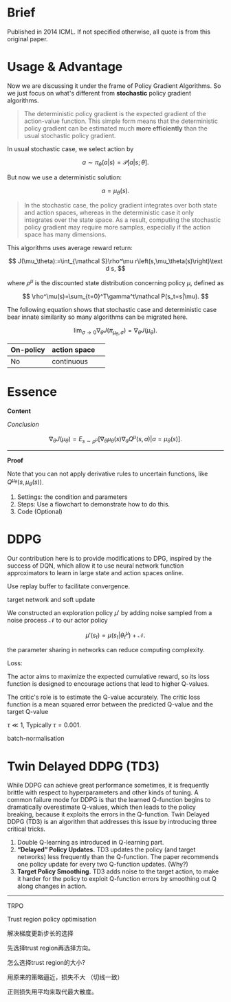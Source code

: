 # Brief

Published in 2014 ICML. If not specified otherwise, all quote is from this original paper.

# Usage & Advantage

Now we are discussing it under the frame of Policy Gradient Algorithms. So we just focus on what's different from **stochastic** policy gradient algorithms.

> The deterministic policy gradient is the expected gradient of the action-value function. This simple form means that the deterministic policy gradient can be estimated much **more efficiently** than the usual stochastic policy gradient.

In usual stochastic case, we select action by

$$
a\sim \pi_\theta(a|s)=\mathcal P[a|s;\theta].
$$

But now we use a deterministic solution:

$$
a=\mu_\theta(s).
$$

> In the stochastic case, the policy gradient integrates over both state and action spaces, whereas in the deterministic case it only integrates over the state space. As a result, computing the stochastic policy gradient may require more samples, especially if the action space has many dimensions.

This algorithms uses average reward return:

$$
J(\mu_\theta):=\int_{\mathcal S}\rho^\mu r\left(s,\mu_\theta(s)\right)\text d s,
$$

where $\rho^\mu$ is the discounted state distribution concerning policy $\mu$, defined as

$$
\rho^\mu(s)=\sum_{t=0}^T\gamma^t\mathcal P(s_t=s|\mu).
$$

The following equation shows that stochastic case and deterministic case bear innate similarity so many algorithms can be migrated here.

$$
\lim_{\sigma\to0}\nabla_\theta J(\pi_{\mu_\theta,\sigma})=\nabla_\theta J(\mu_\theta).
$$

| On-policy | action space |  |
| --------- | ------------ | - |
| No      | continuous        |  |

# Essence

**Content**

*Conclusion*

$$
\nabla_\theta J(\mu_\theta)=E_{s\sim\rho^\mu}[\nabla_\theta\mu_\theta(s)\nabla_a Q^\mu(s,a)\big|{a=\mu_\theta(s)}].
$$

---

**Proof**

Note that you can not apply derivative rules to uncertain functions, like $Q^{\mu_\theta}(s,\mu_\theta(s))$.

1. Settings: the condition and parameters
2. Steps: Use a flowchart to demonstrate how to do this.
3. Code (Optional)

# DDPG

Our contribution here is to provide modifications to DPG, inspired by the success of DQN, which allow it to use neural network function approximators to learn in large state and action spaces online.

Use replay buffer to facilitate convergence.

target network and soft update

We constructed an exploration policy $\mu'$ by adding noise sampled from a noise process $\mathcal N$ to our actor policy

$$
\mu'(s_t)=\mu(s_t|\theta_t^\mu)+\mathcal N.
$$

the parameter sharing in networks can reduce computing complexity.

Loss:

The actor aims to maximize the expected cumulative reward, so its loss function is designed to encourage actions that lead to higher Q-values.

The critic's role is to estimate the Q-value accurately. The critic loss function is a mean squared error between the predicted Q-value and the target Q-value

$\tau\ll1$, Typically $\tau=0.001$.

batch-normalisation

# Twin Delayed DDPG (TD3)

While DDPG can achieve great performance sometimes, it is frequently brittle with respect to hyperparameters and other kinds of tuning. A common failure mode for DDPG is that the learned Q-function begins to dramatically overestimate Q-values, which then leads to the policy breaking, because it exploits the errors in the Q-function. Twin Delayed DDPG (TD3) is an algorithm that addresses this issue by introducing three critical tricks.

1. Double Q-learning as introduced in Q-learning part.
2. **“Delayed” Policy Updates.** TD3 updates the policy (and target networks) less frequently than the Q-function. The paper recommends one policy update for every two Q-function updates. (Why?)
3. **Target Policy Smoothing.** TD3 adds noise to the target action, to make it harder for the policy to exploit Q-function errors by smoothing out Q along changes in action.

---

TRPO

Trust region policy optimisation

解决梯度更新步长的选择

先选择trust region再选择方向。

怎么选择trust region的大小?

用原来的策略逼近，损失不大 （切线一致）

正则损失用平均来取代最大散度。
